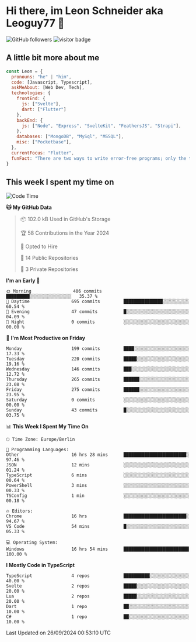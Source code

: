 # Hi there, im Leon Schneider aka Leoguy77 👋

![GitHub followers](https://img.shields.io/github/followers/leoguy77.svg?style=social&label=Followers) ![visitor badge](https://vbr.nathanchung.dev/badge?page_id=Leoguy77)

## A little bit more about me

```javascript
const Leon = {
  pronouns: "he" | "him",
  code: [Javascript, Typescript],
  askMeAbout: [Web Dev, Tech],
  technologies: {
    frontEnd: {
      js: ["Svelte"],
      dart: ["Flutter"]
    },
    backEnd: {
      js: ["Node", "Express", "SvelteKit", "FeathersJS", "Strapi"],
    },
    databases: ["MongoDB", "MySql", "MSSQL"],
    misc: ["Pocketbase"],
  },
  currentFocus: "Flutter",
  funFact: "There are two ways to write error-free programs; only the third one works"
}
```

## This week I spent my time on

<!--START_SECTION:waka-->
![Code Time](http://img.shields.io/badge/Code%20Time-202%20hrs%2011%20mins-blue)

**🐱 My GitHub Data** 

> 📦 102.0 kB Used in GitHub's Storage 
 > 
> 🏆 58 Contributions in the Year 2024
 > 
> 💼 Opted to Hire
 > 
> 📜 14 Public Repositories 
 > 
> 🔑 3 Private Repositories 
 > 
**I'm an Early 🐤** 

```text
🌞 Morning                406 commits         █████████░░░░░░░░░░░░░░░░   35.37 % 
🌆 Daytime                695 commits         ███████████████░░░░░░░░░░   60.54 % 
🌃 Evening                47 commits          █░░░░░░░░░░░░░░░░░░░░░░░░   04.09 % 
🌙 Night                  0 commits           ░░░░░░░░░░░░░░░░░░░░░░░░░   00.00 % 
```
📅 **I'm Most Productive on Friday** 

```text
Monday                   199 commits         ████░░░░░░░░░░░░░░░░░░░░░   17.33 % 
Tuesday                  220 commits         █████░░░░░░░░░░░░░░░░░░░░   19.16 % 
Wednesday                146 commits         ███░░░░░░░░░░░░░░░░░░░░░░   12.72 % 
Thursday                 265 commits         ██████░░░░░░░░░░░░░░░░░░░   23.08 % 
Friday                   275 commits         ██████░░░░░░░░░░░░░░░░░░░   23.95 % 
Saturday                 0 commits           ░░░░░░░░░░░░░░░░░░░░░░░░░   00.00 % 
Sunday                   43 commits          █░░░░░░░░░░░░░░░░░░░░░░░░   03.75 % 
```


📊 **This Week I Spent My Time On** 

```text
🕑︎ Time Zone: Europe/Berlin

💬 Programming Languages: 
Other                    16 hrs 28 mins      ████████████████████████░   97.46 % 
JSON                     12 mins             ░░░░░░░░░░░░░░░░░░░░░░░░░   01.24 % 
TypeScript               6 mins              ░░░░░░░░░░░░░░░░░░░░░░░░░   00.64 % 
PowerShell               3 mins              ░░░░░░░░░░░░░░░░░░░░░░░░░   00.33 % 
TSConfig                 1 min               ░░░░░░░░░░░░░░░░░░░░░░░░░   00.18 % 

🔥 Editors: 
Chrome                   16 hrs              ████████████████████████░   94.67 % 
VS Code                  54 mins             █░░░░░░░░░░░░░░░░░░░░░░░░   05.33 % 

💻 Operating System: 
Windows                  16 hrs 54 mins      █████████████████████████   100.00 % 
```

**I Mostly Code in TypeScript** 

```text
TypeScript               4 repos             ██████████░░░░░░░░░░░░░░░   40.00 % 
Svelte                   2 repos             █████░░░░░░░░░░░░░░░░░░░░   20.00 % 
Lua                      2 repos             █████░░░░░░░░░░░░░░░░░░░░   20.00 % 
Dart                     1 repo              ██░░░░░░░░░░░░░░░░░░░░░░░   10.00 % 
C#                       1 repo              ██░░░░░░░░░░░░░░░░░░░░░░░   10.00 % 
```




 Last Updated on 26/09/2024 00:53:10 UTC
<!--END_SECTION:waka-->
